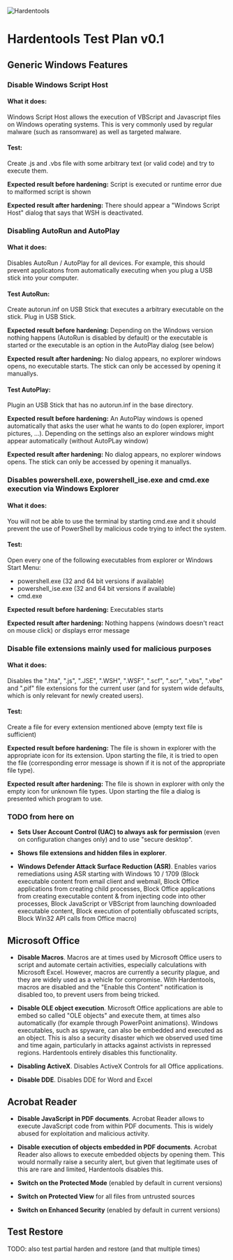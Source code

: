 ![Hardentools](https://github.com/securitywithoutborders/hardentools/raw/master/graphics/icon%40128.png)

# Hardentools Test Plan v0.1

## Generic Windows Features

### Disable Windows Script Host
#### What it does:
Windows Script Host allows the execution of VBScript and Javascript files on Windows operating systems. This is very commonly used by regular malware (such as ransomware) as well as targeted malware.

#### Test:
Create .js and .vbs file with some arbitrary text (or valid code) and try to execute them.

**Expected result before hardening:**
Script is executed or runtime error due to malformed script is shown

**Expected result after hardening:**
There should appear a "Windows Script Host" dialog that says that WSH is deactivated.

### Disabling AutoRun and AutoPlay
#### What it does:
Disables AutoRun / AutoPlay for all devices. For example, this should prevent applicatons from automatically executing when you plug a USB stick into your computer.

#### Test AutoRun:
Create autorun.inf on USB Stick that executes a arbitrary executable on the stick. Plug in USB Stick.

**Expected result before hardening:**
Depending on the Windows version nothing happens (AutoRun is disabled by default)
or the executable is started or the executable is an option in the AutoPlay dialog (see below)

**Expected result after hardening:**
No dialog appears, no explorer windows opens, no executable starts.
The stick can only be accessed by opening it manuallys.

#### Test AutoPlay:
Plugin an USB Stick that has no autorun.inf in the base directory.

**Expected result before hardening:**
An AutoPlay windows is opened automatically that asks the user what he wants to do (open explorer, import pictures, ...). Depending on the settings also an explorer windows might appear automatically (without AutoPLay window)

**Expected result after hardening:**
No dialog appears, no explorer windows opens.
The stick can only be accessed by opening it manuallys.

### Disables powershell.exe, powershell_ise.exe and cmd.exe execution via Windows Explorer
#### What it does:
You will not be able to use the terminal by starting cmd.exe and it should prevent the use of PowerShell by malicious code trying to infect the system.

#### Test:
Open every one of the following executables from explorer or Windows Start Menu:
- powershell.exe (32 and 64 bit versions if available)
- powershell_ise.exe (32 and 64 bit versions if available)
- cmd.exe

**Expected result before hardening:**
Executables starts

**Expected result after hardening:**
Nothing happens (windows doesn't react on mouse click) or displays error message


### Disable file extensions mainly used for malicious purposes
#### What it does:
Disables the ".hta", ".js", ".JSE", ".WSH", ".WSF", ".scf", ".scr", ".vbs", ".vbe" and ".pif" file extensions for the current user (and for system wide defaults, which is only relevant for newly created users).

#### Test:
Create a file for every extension mentioned above (empty text file is sufficient)

**Expected result before hardening:**
The file is shown in explorer with the appropriate icon for its extension. Upon starting the file, it is tried to open the file (corresponding error message is shown if it is not of the appropriate file type).

**Expected result after hardening:**
The file is shown in explorer with only the empty icon for unknown file types. Upon starting the file a dialog is presented which program to use.


### TODO from here on

- **Sets User Account Control (UAC) to always ask for permission** (even on configuration changes only) and to use "secure desktop".


- **Shows file extensions and hidden files in explorer**.

- **Windows Defender Attack Surface Reduction (ASR)**. Enables varios remediations using ASR starting with Windows 10 / 1709 (Block executable content from email client and webmail, Block Office applications from creating child processes, Block Office applications from creating executable content & from injecting code into other processes, Block JavaScript or VBScript from launching downloaded executable content, Block execution of potentially obfuscated scripts, Block Win32 API calls from Office macro)

## Microsoft Office

- **Disable Macros**. Macros are at times used by Microsoft Office users to script and automate certain activities, especially calculations with Microsoft Excel. However, macros are currently a security plague, and they are widely used as a vehicle for compromise. With Hardentools, macros are disabled and the "Enable this Content" notification is disabled too, to prevent users from being tricked.

- **Disable OLE object execution**. Microsoft Office applications are able to embed so called "OLE objects" and execute them, at times also automatically (for example through PowerPoint animations). Windows executables, such as spyware, can also be embedded and executed as an object. This is also a security disaster which we observed used time and time again, particularly in attacks against activists in repressed regions. Hardentools entirely disables this functionality.

- **Disabling ActiveX**. Disables ActiveX Controls for all Office applications.

- **Disable DDE**. Disables DDE for Word and Excel

## Acrobat Reader

- **Disable JavaScript in PDF documents**. Acrobat Reader allows to execute JavaScript code from within PDF documents. This is widely abused for exploitation and malicious activity.

- **Disable execution of objects embedded in PDF documents**. Acrobat Reader also allows to execute embedded objects by opening them. This would normally raise a security alert, but given that legitimate uses of this are rare and limited, Hardentools disables this.

- **Switch on the Protected Mode** (enabled by default in current versions)

- **Switch on Protected View** for all files from untrusted sources

- **Switch on Enhanced Security** (enabled by default in current versions)

## Test Restore

TODO: also test partial harden and restore (and that multiple times)